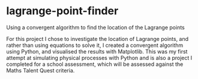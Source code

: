 # lagrange-point-finder
Using a convergent algorithm to find the location of the Lagrange points

For this project I chose to investigate the location of Lagrange points, and rather than using equations to solve it, I created a convergent algorithm using Python, and visualised the results with Matplotlib. This was my first attempt at simulating physical processes with Python and is also a project I completed for a school assessment, which will be assessed against the Maths Talent Quest criteria.
